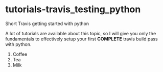 # tutorials-travis_testing_python
Short Travis getting started with python

A lot of tutorials are available about this topic, so I will give you only the fundamentals to effectively setup your first **COMPLETE** travis build pass with python.

<ol>
  <li  size="1">Coffee</li>
  <li >Tea</li>
  <li >Milk</li>
</ol>
